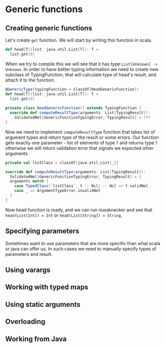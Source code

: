 # Generic functions
 


## Creating generic functions

Let's create `get` function. We will start by writing this function in scala.
```scala
def head[T](list: java.util.List[T]): T =
  list.get(0)
```
When we try to compile this we will see that it has type 
`List[Unknown] -> Unknown`. In order to have better typing information
we need to create new subclass of TypingFunction, that will calculate type of
head's result, and attach it to the function.
```scala
@GenericType(typingFunction = classOf[HeadGenericFunction])
def head[T](list: java.util.List[T]): T =
  list.get(0)
    
private class HeadGenericFunction() extends TypingFunction {
  override def computeResultType(arguments: List[TypingResult]): 
    ValidatedNel[GenericFunctionTypingError, TypingResult] = ???
}
```
Now we need to implement `computeResultType` function that takes list of 
argument types and return type of the result or some errors. Our function
gets exactly one parameter - list of elements of type `T` and returns type `T`
otherwise we will return validation error that signals we expected other
arguments.
```scala
private val listClass = classOf[java.util.List[_]]

override def computeResultType(arguments: List[TypingResult]): 
  ValidatedNel[GenericFunctionTypingError, TypingResult] = {
  arguments match {
    case TypedClass(`listClass`, t :: Nil) :: Nil => t.validNel
    case _ => ArgumentTypeError.invalidNel
  }
}
```
Now head function is ready, and we can run nussknacker and see that
`head(List[Int]) = Int` or `head(List[String]) = String`.

## Specifying parameters

Sometimes want to use parameters that are more specific than what scala or
java can offer us. In such cases we need to manually specify types of
parameters and result. 

## Using varargs

## Working with typed maps

## Using static arguments

## Overloading

## Working from Java
